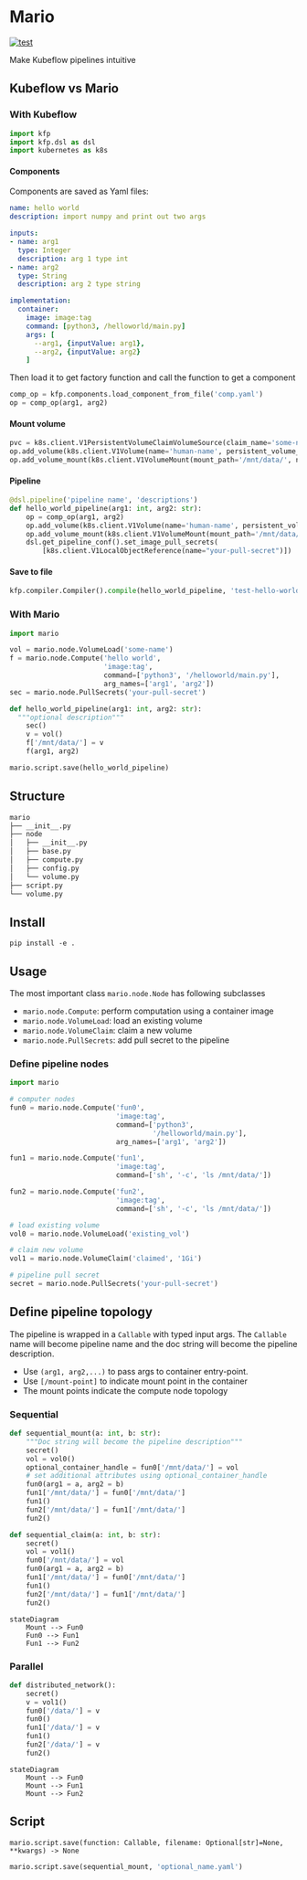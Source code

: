 # Mario

[![test](https://github.com/chenchao-clarifai/Mario/actions/workflows/unittest.yaml/badge.svg)](https://github.com/chenchao-clarifai/Mario/actions/workflows/unittest.yaml)

Make Kubeflow pipelines intuitive

## Kubeflow vs Mario

### With Kubeflow

```python
import kfp
import kfp.dsl as dsl
import kubernetes as k8s
```

#### Components

Components are saved as Yaml files:

```yaml
name: hello world
description: import numpy and print out two args

inputs:
- name: arg1
  type: Integer
  description: arg 1 type int
- name: arg2
  type: String
  description: arg 2 type string

implementation:
  container:
    image: image:tag
    command: [python3, /helloworld/main.py]
    args: [
      --arg1, {inputValue: arg1},
      --arg2, {inputValue: arg2}
    ]
```

Then load it to get factory function and call the function to get a component

```python
comp_op = kfp.components.load_component_from_file('comp.yaml')
op = comp_op(arg1, arg2)
```

#### Mount volume

```python
pvc = k8s.client.V1PersistentVolumeClaimVolumeSource(claim_name='some-name', read_only=False)
op.add_volume(k8s.client.V1Volume(name='human-name', persistent_volume_claim=pvc))
op.add_volume_mount(k8s.client.V1VolumeMount(mount_path='/mnt/data/', name='human-name'))
```

#### Pipeline

```python
@dsl.pipeline('pipeline name', 'descriptions')
def hello_world_pipeline(arg1: int, arg2: str):
    op = comp_op(arg1, arg2)
    op.add_volume(k8s.client.V1Volume(name='human-name', persistent_volume_claim=pvc))
    op.add_volume_mount(k8s.client.V1VolumeMount(mount_path='/mnt/data/', name='human-name'))
    dsl.get_pipeline_conf().set_image_pull_secrets(
        [k8s.client.V1LocalObjectReference(name="your-pull-secret")])
```

#### Save to file

```python
kfp.compiler.Compiler().compile(hello_world_pipeline, 'test-hello-world-pvc.yaml')
```

### With Mario

```python
import mario

vol = mario.node.VolumeLoad('some-name')
f = mario.node.Compute('hello world', 
                       'image:tag',
                       command=['python3', '/helloworld/main.py'], 
                       arg_names=['arg1', 'arg2'])
sec = mario.node.PullSecrets('your-pull-secret')

def hello_world_pipeline(arg1: int, arg2: str):
  """optional description"""
    sec()
    v = vol()
    f['/mnt/data/'] = v
    f(arg1, arg2)

mario.script.save(hello_world_pipeline)
```

## Structure

```bash
mario
├── __init__.py
├── node
│   ├── __init__.py
│   ├── base.py
│   ├── compute.py
│   ├── config.py
│   └── volume.py
├── script.py
└── volume.py
```

## Install

`pip install -e .`

## Usage

The most important class `mario.node.Node` has following subclasses

* `mario.node.Compute`: perform computation using a container image
* `mario.node.VolumeLoad`: load an existing volume
* `mario.node.VolumeClaim`: claim a new volume
* `mario.node.PullSecrets`: add pull secret to the pipeline

### Define pipeline nodes

```python
import mario

# computer nodes
fun0 = mario.node.Compute('fun0', 
                          'image:tag', 
                          command=['python3', 
                                   '/helloworld/main.py'], 
                          arg_names=['arg1', 'arg2'])

fun1 = mario.node.Compute('fun1', 
                          'image:tag', 
                          command=['sh', '-c', 'ls /mnt/data/'])

fun2 = mario.node.Compute('fun2', 
                          'image:tag', 
                          command=['sh', '-c', 'ls /mnt/data/'])

# load existing volume
vol0 = mario.node.VolumeLoad('existing_vol')

# claim new volume
vol1 = mario.node.VolumeClaim('claimed', '1Gi')

# pipeline pull secret
secret = mario.node.PullSecrets('your-pull-secret')
```

## Define pipeline topology

The pipeline is wrapped in a `Callable` with typed input args. The `Callable` name will become pipeline name and the doc string will become the pipeline description.

* Use `(arg1, arg2,...)` to pass args to container entry-point.
* Use `[/mount-point]` to indicate mount point in the container
* The mount points indicate the compute node topology

### Sequential

```python
def sequential_mount(a: int, b: str):
    """Doc string will become the pipeline description"""
    secret()
    vol = vol0()
    optional_container_handle = fun0['/mnt/data/'] = vol
    # set additional attributes using optional_container_handle
    fun0(arg1 = a, arg2 = b)
    fun1['/mnt/data/'] = fun0['/mnt/data/']
    fun1()
    fun2['/mnt/data/'] = fun1['/mnt/data/']
    fun2()
```

```python
def sequential_claim(a: int, b: str):
    secret()
    vol = vol1()
    fun0['/mnt/data/'] = vol
    fun0(arg1 = a, arg2 = b)
    fun1['/mnt/data/'] = fun0['/mnt/data/']
    fun1()
    fun2['/mnt/data/'] = fun1['/mnt/data/']
    fun2()
```

```mermaid
stateDiagram
	Mount --> Fun0 
	Fun0 --> Fun1 
	Fun1 --> Fun2

```
### Parallel

```python
def distributed_network():
    secret()
    v = vol1()
    fun0['/data/'] = v
    fun0()
    fun1['/data/'] = v
    fun1()
    fun2['/data/'] = v
    fun2()
```

```mermaid
stateDiagram
	Mount --> Fun0 
	Mount --> Fun1 
	Mount --> Fun2

```

## Script

`mario.script.save(function: Callable, filename: Optional[str]=None, **kwargs) -> None`

```python
mario.script.save(sequential_mount, 'optional_name.yaml')
```

